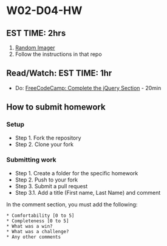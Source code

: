 # W02-D04-HW

## EST TIME: 2hrs
1. [Random Imager](random-imager.md)
2. Follow the instructions in that repo

## Read/Watch: EST TIME: 1hr 
 - Do: [FreeCodeCamp: Complete the jQuery Section](https://learn.freecodecamp.org/front-end-libraries/jquery) - 20min
 
## How to submit homework
### Setup
- Step 1. Fork the repository
- Step 2. Clone your fork
### Submitting work
- Step 1. Create a folder for the specific homework
- Step 2. Push to your fork
- Step 3. Submit a pull request
- Step 3.1. Add a title (First name, Last Name) and comment

In the comment section, you must add the following:
```text
* Comfortability [0 to 5]
* Completeness [0 to 5]
* What was a win?
* What was a challenge?
* Any other comments
```
